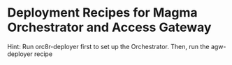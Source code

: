 # Deployment Recipes for Magma Orchestrator and Access Gateway
Hint: Run orc8r-deployer first to set up the Orchestrator. Then, run the agw-deployer recipe
